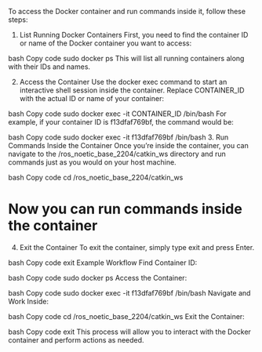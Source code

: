 
To access the Docker container and run commands inside it, follow these steps:

1. List Running Docker Containers
First, you need to find the container ID or name of the Docker container you want to access:

bash
Copy code
sudo docker ps
This will list all running containers along with their IDs and names.

2. Access the Container
Use the docker exec command to start an interactive shell session inside the container. Replace CONTAINER_ID with the actual ID or name of your container:

bash
Copy code
sudo docker exec -it CONTAINER_ID /bin/bash
For example, if your container ID is f13dfaf769bf, the command would be:

bash
Copy code
sudo docker exec -it f13dfaf769bf /bin/bash
3. Run Commands Inside the Container
Once you’re inside the container, you can navigate to the /ros_noetic_base_2204/catkin_ws directory and run commands just as you would on your host machine.

bash
Copy code
cd /ros_noetic_base_2204/catkin_ws
# Now you can run commands inside the container
4. Exit the Container
To exit the container, simply type exit and press Enter.

bash
Copy code
exit
Example Workflow
Find Container ID:

bash
Copy code
sudo docker ps
Access the Container:

bash
Copy code
sudo docker exec -it f13dfaf769bf /bin/bash
Navigate and Work Inside:

bash
Copy code
cd /ros_noetic_base_2204/catkin_ws
Exit the Container:

bash
Copy code
exit
This process will allow you to interact with the Docker container and perform actions as needed.








